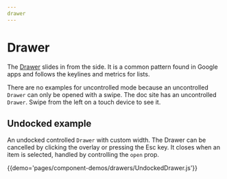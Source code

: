 ```yaml
---
drawer
---
```


# Drawer

The [Drawer](https://material.io/guidelines/patterns/navigation-drawer.html) slides in from the side. It is a common pattern found in Google apps and follows the keylines and metrics for lists.

There are no examples for uncontrolled mode because an uncontrolled `Drawer` can only be opened with a swipe. The doc site has an uncontrolled `Drawer`. Swipe from the left on a touch device to see it.

## Undocked example

An undocked controlled `Drawer` with custom width. The Drawer can be cancelled by clicking the overlay or pressing the Esc key. It closes when an item is selected, handled by controlling the `open` prop.

{{demo='pages/component-demos/drawers/UndockedDrawer.js'}}

